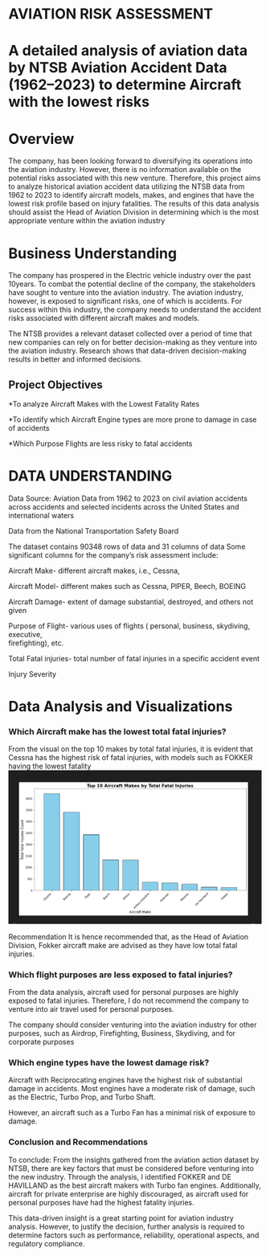 # AVIATION RISK ASSESSMENT 

# A detailed analysis of aviation data by NTSB Aviation Accident Data (1962–2023) to determine Aircraft with the lowest risks 



# Overview 
The company, has been looking forward to diversifying its  operations into the aviation industry. However, there is no information available on the potential risks associated with this new venture. 
Therefore, this project aims to analyze historical aviation accident data utilizing the NTSB data from 1962 to 2023 to identify aircraft models, makes, and engines that have the lowest risk profile based on injury fatalities. 
The results of this data analysis should assist the Head of Aviation Division in determining which is the most appropriate venture within the aviation industry

# Business Understanding 

The company has prospered in the Electric vehicle industry over the past 10years. To combat the potential decline of the company, the stakeholders have sought to venture into the aviation industry. The aviation industry, however, is exposed to significant risks, one of which is accidents. For success within this industry, the company needs to understand the accident risks associated with different aircraft makes and models. 

The NTSB provides a relevant dataset collected over a period of time that new companies can rely on for better decision-making as they venture into the aviation industry. 
Research shows that data-driven decision-making results in better and informed decisions. 

## Project Objectives 

*To analyze Aircraft Makes with the Lowest Fatality Rates

*To identify which Aircraft Engine types are more prone to damage in case of accidents 

*Which Purpose Flights are less risky to fatal accidents 


# DATA UNDERSTANDING 
Data Source:  Aviation Data from 1962 to 2023 on civil aviation accidents across accidents and selected incidents across the United States and international waters 

Data from the National Transportation Safety Board 

The dataset contains 90348 rows of data and 31 columns of data 
Some significant columns for the  company’s risk assessment include: 

Aircraft Make- different aircraft makes, i.e., Cessna, 

Aircraft Model- different makes such as Cessna, PIPER, Beech, BOEING 

Aircraft Damage- extent of damage  substantial, destroyed, and others not given 

Purpose of Flight- various uses of flights ( personal, business, skydiving, executive,  
firefighting), etc. 

Total Fatal injuries- total number of fatal injuries in a specific accident event 

Injury Severity  

# Data Analysis and Visualizations 
### Which Aircraft make has the lowest total fatal injuries?
From the visual on the top 10 makes by total fatal injuries, it is evident that Cessna has the highest risk of fatal injuries, with models such as FOKKER having the lowest fatality 
![fatality_bymake](https://github.com/Stella-Kiarie/Company-s-_Aviation-Diversification/blob/30ee8af3ccb24f72b8531b5ce7bd022c8d781f47/fatality%20by%20make.png)

Recommendation 
It is hence recommended that, as the Head of Aviation Division, Fokker aircraft make are advised as they have low total fatal injuries. 



### Which flight purposes are less exposed to fatal injuries? 
From the data analysis, aircraft used for personal purposes are highly exposed to fatal injuries. Therefore, I do not recommend the company to venture into air travel used for personal purposes. 

The company should consider venturing into the aviation industry for other purposes, such as Airdrop, Firefighting, Business, Skydiving, and for corporate purposes

### Which engine types have the lowest damage risk? 
Aircraft with Reciprocating engines have the highest risk of substantial damage in accidents. 
Most engines have a moderate risk of damage, such as the Electric, Turbo Prop, and Turbo Shaft. 

However, an aircraft such as a Turbo Fan has a minimal risk of exposure to damage. 

### Conclusion and Recommendations 

To conclude: 
From the insights gathered from the aviation action dataset by NTSB, there are key factors that must be considered before venturing into the new industry. 
Through the analysis, I identified FOKKER and DE HAVILLAND as the best aircraft makers with Turbo fan engines. 
Additionally, aircraft for private enterprise are highly discouraged, as aircraft used for personal purposes have had the highest fatality injuries. 

This data-driven insight is a great starting point for aviation industry analysis. However, to justify the decision, further analysis is required to determine factors such as performance, reliability, operational aspects, and regulatory compliance. 


